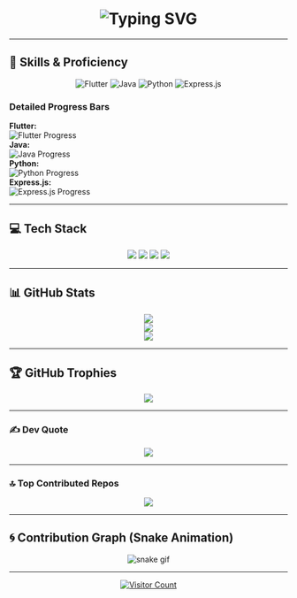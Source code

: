 <h1 align="center">
  <img src="https://readme-typing-svg.herokuapp.com?font=Fira+Code&size=28&pause=1000&color=00F7FF&center=true&vCenter=true&width=435&lines=Hi+%F0%9F%91%8B%2C+I'm+Chamuditha;Flutter+Java+%E2%98%95%EF%B8%8F+%7C+Python+%F0%9F%90%8D;Code+%E2%9C%A8+Build+%F0%9F%94%A7" alt="Typing SVG" />
</h1>

---

## 🚀 **Skills & Proficiency**
<p align="center">
  <!-- Flutter -->
  <img src="https://img.shields.io/badge/Flutter-90%25-%2302569B?style=for-the-badge&logo=flutter&labelColor=black&color=02569B" alt="Flutter" />
  <!-- Java -->
  <img src="https://img.shields.io/badge/Java-85%25-%23ED8B00?style=for-the-badge&logo=openjdk&labelColor=black&color=ED8B00" alt="Java" />
  <!-- Python -->
  <img src="https://img.shields.io/badge/Python-80%25-%233674A0?style=for-the-badge&logo=python&labelColor=black&color=FFD43B" alt="Python" />
  <!-- Express.js -->
  <img src="https://img.shields.io/badge/Express.js-70%25-%23404d59?style=for-the-badge&logo=express&labelColor=black&color=61DAFB" alt="Express.js" />
</p>

### **Detailed Progress Bars**
<p align="left">
  <!-- Flutter Progress -->
  <strong>Flutter:</strong><br>
  <img src="https://progress-bar.dev/90/?width=300&title=Expert&color=02569B" alt="Flutter Progress" /><br>
  <!-- Java Progress -->
  <strong>Java:</strong><br>
  <img src="https://progress-bar.dev/85/?width=300&title=Advanced&color=ED8B00" alt="Java Progress" /><br>
  <!-- Python Progress -->
  <strong>Python:</strong><br>
  <img src="https://progress-bar.dev/80/?width=300&title=Intermediate&color=3674A0" alt="Python Progress" /><br>
  <!-- Express.js Progress -->
  <strong>Express.js:</strong><br>
  <img src="https://progress-bar.dev/70/?width=300&title=Learning&color=404d59" alt="Express.js Progress" />
</p>

---

## 💻 **Tech Stack**
<p align="center">
  <img src="https://img.shields.io/badge/Flutter-%2302569B.svg?style=for-the-badge&logo=Flutter&logoColor=white"/>
  <img src="https://img.shields.io/badge/java-%23ED8B00.svg?style=for-the-badge&logo=openjdk&logoColor=white"/>
  <img src="https://img.shields.io/badge/express.js-%23404d59.svg?style=for-the-badge&logo=express&logoColor=%2361DAFB"/>
  <img src="https://img.shields.io/badge/python-3670A0?style=for-the-badge&logo=python&logoColor=ffdd54"/>
</p>

---

## 📊 **GitHub Stats**
<p align="center">
  <img src="https://github-readme-stats.vercel.app/api?username=chamudithadilanka&theme=shadow_green&hide_border=false&include_all_commits=false&count_private=false" />
  <br/>
  <img src="https://github-readme-streak-stats.herokuapp.com/?user=chamudithadilanka&theme=shadow_green&hide_border=false"/>
  <br/>
  <img src="https://github-readme-stats.vercel.app/api/top-langs/?username=chamudithadilanka&theme=shadow_green&hide_border=false&layout=compact"/>
</p>

---

## 🏆 **GitHub Trophies**
<p align="center">
  <img src="https://github-profile-trophy.vercel.app/?username=chamudithadilanka&theme=radical&no-frame=false&no-bg=false&margin-w=4"/>
</p>

---

### ✍️ **Dev Quote**
<p align="center">
  <img src="https://quotes-github-readme.vercel.app/api?type=horizontal&theme=radical"/>
</p>

---

### 🔝 **Top Contributed Repos**
<p align="center">
  <img src="https://github-contributor-stats.vercel.app/api?username=chamudithadilanka&limit=5&theme=dark&combine_all_yearly_contributions=true"/>
</p>

---

## 🌀 **Contribution Graph (Snake Animation)**
<p align="center">
  <img src="https://github.com/chamudithadilanka/chamudithadilanka/raw/output/github-contribution-grid-snake.svg" alt="snake gif" />
</p>

---

<p align="center">
  <a href="https://visitcount.itsvg.in">
    <img src="https://visitcount.itsvg.in/api?id=chamudithadilanka&icon=0&color=0" alt="Visitor Count"/>
  </a>
</p>
